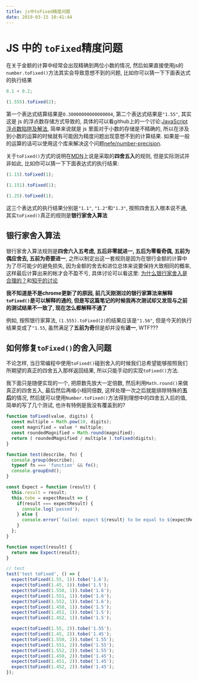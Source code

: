 ```yaml
---
title: js中toFixed精度问题
date: 2019-03-15 10:41:44
---
```


# JS 中的 `toFixed`精度问题

在关于金额的计算中经常会出现精确到两位小数的情况, 然后如果直接使用js的`number.toFixed()`方法其实会导致意想不到的问题, 比如你可以猜一下下面表达式的执行结果

```js
0.1 + 0.2;

(1.555).toFixed(2);
```

<!-- more -->

第一个表达式结算结果是`0.30000000000000004`, 第二个表达式结果是`"1.55"`, 其实这是 js 的浮点数存储方式导致的, 具体的可以看github上的一个讨论:[JavaScript 浮点数陷阱及解法](https://github.com/camsong/blog/issues/9),  简单来说就是 js 里面对于小数的存储是不精确的, 所以在涉及到小数的运算的时候就有可能因为精度问题出现意想不到的计算结果. 如果是一般的运算的话可以使用这个库来解决这个问题[nefe/number-precision](https://github.com/nefe/number-precision).

关于`toFixed()`方式的说明在[MDN](https://developer.mozilla.org/en-US/docs/Web/JavaScript/Reference/Global_Objects/Number/toFixed)上说是采取的**四舍五入**的规则, 但是实际测试并非如此, 比如你可以猜一下下面表达式的执行结果:

```js
(1.15).toFixed(1);

(1.151).toFixed(1);

(1.25).toFixed(1);
```

这三个表达式的执行结果分别是`"1.1"`, `"1.2"`和`"1.3"`, 按照四舍五入根本说不通, 其实`toFixed()`真正的规则是**银行家舍入算法**

## 银行家舍入算法

银行家舍入算法规则是**四舍六入五考虑, 五后非零就进一, 五后为零看奇偶, 五前为偶应舍去, 五前为奇要进一**, 之所以制定出这一套规则是因为在银行金额的计算中为了尽可能少的避免损失, 因为金额的舍去和进位总体来说要保持大致相同的概率, 这样最后计算出来的帐才会不盈不亏, 具体讨论可以看这里: [为什么银行家舍入是合理的？](https://blog.csdn.net/MAOZEXIJR/article/details/78563531)和[知乎的讨论](https://www.zhihu.com/question/24580446)

**我不知道是不是chrome更新了的原因, 前几天刚测过的银行家算法来解释`toFixed()`是可以解释的通的, 但是写这篇笔记的时候我再次测试却又发现与之前的测试结果不一致了, 现在怎么都解释不通了**

例如, 按照银行家算法, `(1.555).toFixed(2)`的结果应该是`"1.56"`, 但是今天的执行结果变成了`"1.55`, 虽然满足了**五前为奇**但是却并没有**进一**, WTF???

## 如何修复`toFixed()`的舍入问题

不论怎样, 当日常编程中使用`toFixed()`碰到舍入的时候我们总希望能够按照我们所期望的真正的四舍五入那样返回结果, 所以只能手动的实现`toFixed()`方法.

我下面只是随便实现的一个, 把原数先放大一定倍数, 然后利用`Math.round()`来做真正的四舍五入, 最后然后再缩小相同倍数, 这样处理一次之后就能排除特殊的**五后**的情况, 然后就可以使用`Number.toFixed()`方法得到理想中的四舍五入后的值, 简单的写了几个测试, 也许有特例是我没有覆盖到的?

```js
function toFixed(value, digits) {
  const multiple = Math.pow(10, digits);
  const magnified = value * multiple;
  const roundedMagnified = Math.round(magnified);
  return ( roundedMagnified / multiple ).toFixed(digits);
}

function test(describe, fn) {
  console.group(describe);
  typeof fn === 'function' && fn();
  console.groupEnd();
}

const Expect = function (result) {
  this.result = result;
  this.tobe = expectResult => {
    if(result === expectResult) {
      console.log('passed');
    } else {
      console.error(`failed: expect ${result} to be equal to ${expectResult}`);
    }
  };
}

function expect(result) {
  return new Expect(result);
}

// test
test('test toFixed', () => {
  expect(toFixed(1.55, 1)).tobe('1.6');
  expect(toFixed(1.45, 1)).tobe('1.5');
  expect(toFixed(1.550, 1)).tobe('1.6');
  expect(toFixed(1.551, 1)).tobe('1.6');
  expect(toFixed(1.552, 1)).tobe('1.6');
  expect(toFixed(1.450, 1)).tobe('1.5');
  expect(toFixed(1.451, 1)).tobe('1.5');
  expect(toFixed(1.452, 1)).tobe('1.5');

  expect(toFixed(1.55, 2)).tobe('1.55');
  expect(toFixed(1.45, 2)).tobe('1.45');
  expect(toFixed(1.550, 2)).tobe('1.55');
  expect(toFixed(1.551, 2)).tobe('1.55');
  expect(toFixed(1.552, 2)).tobe('1.55');
  expect(toFixed(1.450, 2)).tobe('1.45');
  expect(toFixed(1.451, 2)).tobe('1.45');
  expect(toFixed(1.452, 2)).tobe('1.45');
});

```
